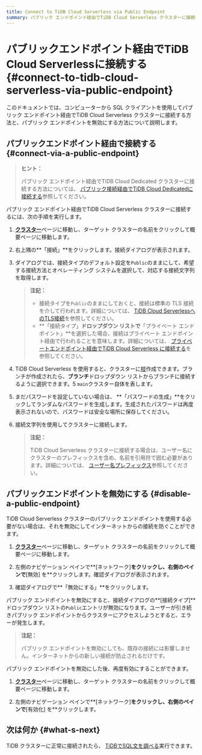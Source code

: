 ```yaml
---
title: Connect to TiDB Cloud Serverless via Public Endpoint
summary: パブリック エンドポイント経由でTiDB Cloud Serverless クラスターに接続する方法を学習します。
---
```


# パブリックエンドポイント経由でTiDB Cloud Serverlessに接続する {#connect-to-tidb-cloud-serverless-via-public-endpoint}

このドキュメントでは、コンピューターから SQL クライアントを使用してパブリック エンドポイント経由でTiDB Cloud Serverless クラスターに接続する方法と、パブリック エンドポイントを無効にする方法について説明します。

## パブリックエンドポイント経由で接続する {#connect-via-a-public-endpoint}

> **ヒント：**
>
> パブリック エンドポイント経由でTiDB Cloud Dedicated クラスターに接続する方法については、 [パブリック接続経由​​でTiDB Cloud Dedicatedに接続する](/tidb-cloud/connect-via-standard-connection.md)参照してください。

パブリック エンドポイント経由でTiDB Cloud Serverless クラスターに接続するには、次の手順を実行します。

1.  [**クラスター**](https://tidbcloud.com/console/clusters)ページに移動し、ターゲット クラスターの名前をクリックして概要ページに移動します。

2.  右上隅の**「接続」**をクリックします。接続ダイアログが表示されます。

3.  ダイアログでは、接続タイプのデフォルト設定を`Public`のままにして、希望する接続方法とオペレーティング システムを選択して、対応する接続文字列を取得します。

    > **注記：**
    >
    > -   接続タイプを`Public`のままにしておくと、接続は標準の TLS 接続を介して行われます。詳細については、 [TiDB Cloud ServerlessへのTLS接続](/tidb-cloud/secure-connections-to-serverless-clusters.md)を参照してください。
    > -   **「接続タイプ」**ドロップダウン リストで**「プライベート エンドポイント」**を選択した場合、接続はプライベート エンドポイント経由で行われることを意味します。詳細については、 [プライベートエンドポイント経由でTiDB Cloud Serverless に接続する](/tidb-cloud/set-up-private-endpoint-connections-serverless.md)を参照してください。

4.  TiDB Cloud Serverless を使用すると、クラスターに[枝](/tidb-cloud/branch-overview.md)作成できます。ブランチが作成されたら、**ブランチ**ドロップダウン リストからブランチに接続するように選択できます。5 `main`クラスター自体を表します。

5.  まだパスワードを設定していない場合は、 **「パスワードの生成」**をクリックしてランダムなパスワードを生成します。生成されたパスワードは再度表示されないので、パスワードは安全な場所に保存してください。

6.  接続文字列を使用してクラスターに接続します。

    > **注記：**
    >
    > TiDB Cloud Serverless クラスターに接続する場合は、ユーザー名にクラスターのプレフィックスを含め、名前を引用符で囲む必要があります。詳細については、 [ユーザー名プレフィックス](/tidb-cloud/select-cluster-tier.md#user-name-prefix)参照してください。

## パブリックエンドポイントを無効にする {#disable-a-public-endpoint}

TiDB Cloud Serverless クラスターのパブリック エンドポイントを使用する必要がない場合は、それを無効にしてインターネットからの接続を防ぐことができます。

1.  [**クラスター**](https://tidbcloud.com/console/clusters)ページに移動し、ターゲット クラスターの名前をクリックして概要ページに移動します。

2.  左側のナビゲーション ペインで**[ネットワーク]**をクリックし、右側のペインで**[無効] を**クリックします。確認ダイアログが表示されます。

3.  確認ダイアログで**「無効にする」**をクリックします。

パブリック エンドポイントを無効にすると、接続ダイアログの**[接続タイプ]**ドロップダウン リストの`Public`エントリが無効になります。ユーザーが引き続きパブリック エンドポイントからクラスターにアクセスしようとすると、エラーが発生します。

> **注記：**
>
> パブリック エンドポイントを無効にしても、既存の接続には影響しません。インターネットからの新しい接続が防止されるだけです。

パブリック エンドポイントを無効にした後、再度有効にすることができます。

1.  [**クラスター**](https://tidbcloud.com/console/clusters)ページに移動し、ターゲット クラスターの名前をクリックして概要ページに移動します。

2.  左側のナビゲーション ペインで**[ネットワーク]**をクリックし、右側のペインで**[有効化] を**クリックします。

## 次は何か {#what-s-next}

TiDB クラスターに正常に接続されたら、 [TiDBでSQL文を調べる](/basic-sql-operations.md)実行できます。
